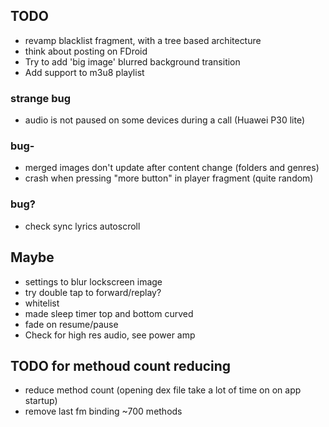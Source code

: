 ## TODO
- revamp blacklist fragment, with a tree based architecture
- think about posting on FDroid
- Try to add 'big image' blurred background transition
- Add support to m3u8 playlist

### strange bug 
- audio is not paused on some devices during a call (Huawei P30 lite)

### bug-
- merged images don't update after content change (folders and genres)
- crash when pressing "more button" in player fragment (quite random) 

### bug?
- check sync lyrics autoscroll

## Maybe
- settings to blur lockscreen image
- try double tap to forward/replay?
- whitelist
- made sleep timer top and bottom curved
- fade on resume/pause
- Check for high res audio, see power amp


## TODO for methoud count reducing
- reduce method count (opening dex file take a lot of time on on app startup)
- remove last fm binding ~700 methods